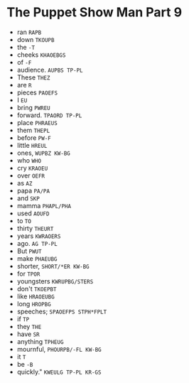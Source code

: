 # The Puppet Show Man Part 9

* ran `RAPB`
* down `TKOUPB`
* the `-T`
* cheeks `KHAOEBGS`
* of `-F`
* audience. `AUPBS TP-PL`
* These `THEZ`
* are `R`
* pieces `PAOEFS`
* I `EU`
* bring `PWREU`
* forward. `TPAORD TP-PL`
* place `PHRAEUS`
* them `THEPL`
* before `PW-F`
* little `HREUL`
* ones, `WUPBZ KW-BG`
* who `WHO`
* cry `KRAOEU`
* over `OEFR`
* as `AZ`
* papa `PA/PA`
* and `SKP`
* mamma `PHAPL/PHA`
* used `AOUFD`
* to `TO`
* thirty `THEURT`
* years `KWRAOERS`
* ago. `AG TP-PL`
* But `PWUT`
* make `PHAEUBG`
* shorter, `SHORT/*ER KW-BG`
* for `TPOR`
* youngsters `KWRUPBG/STERS`
* don't `TKOEPBT`
* like `HRAOEUBG`
* long `HROPBG`
* speeches; `SPAOEFPS STPH*FPLT`
* if `TP`
* they `THE`
* have `SR`
* anything `TPHEUG`
* mournful, `PHOURPB/-FL KW-BG`
* it `T`
* be `-B`
* quickly." `KWEULG TP-PL KR-GS`

